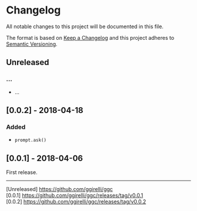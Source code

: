 # Changelog
All notable changes to this project will be documented in this file.

The format is based on [Keep a Changelog](http://keepachangelog.com/en/1.0.0/)
and this project adheres to [Semantic Versioning](http://semver.org/spec/v2.0.0.html).



## Unreleased
### ...
- ...



## [0.0.2] - 2018-04-18
### Added
- `prompt.ask()`



## [0.0.1] - 2018-04-06

First release.


---


[Unreleased] https://github.com/ggirelli/ggc  
[0.0.1] https://github.com/ggirelli/ggc/releases/tag/v0.0.1  
[0.0.2] https://github.com/ggirelli/ggc/releases/tag/v0.0.2  
